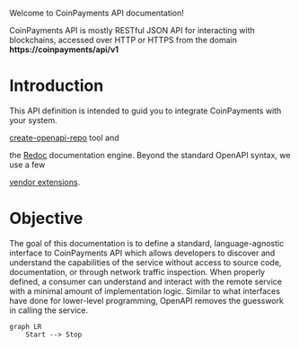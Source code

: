 Welcome to CoinPayments API documentation!

CoinPayments API is mostly RESTful JSON API for interacting with blockchains, 
accessed over HTTP or HTTPS from the domain **https://coinpayments/api/v1**

# Introduction
This API definition is intended to guid you to integrate CoinPayments with your system.

[create-openapi-repo](https://github.com/Redocly/create-openapi-repo) tool
and

the [Redoc](https://github.com/Redocly/Redoc) documentation engine. Beyond
the standard OpenAPI syntax, we use a few 

[vendor
extensions](https://github.com/Redocly/Redoc/blob/master/docs/redoc-vendor-extensions.md).

# Objective

The goal of this documentation is to define a standard, language-agnostic interface to CoinPayments API which
allows developers to discover and understand the capabilities
of the service without access to source code, documentation, or through network traffic inspection.
When properly defined, a consumer can understand and interact with the remote service 
with a minimal amount of implementation logic. Similar to what interfaces have done for lower-level programming, OpenAPI removes the
guesswork in calling the service.


```mermaid
graph LR
    Start --> Stop
```


